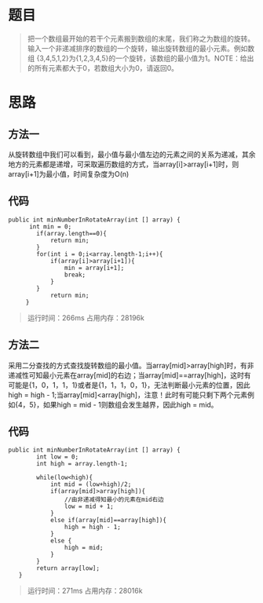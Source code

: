 # 题目
>把一个数组最开始的若干个元素搬到数组的末尾，我们称之为数组的旋转。输入一个非递减排序的数组的一个旋转，输出旋转数组的最小元素。例如数组
>{3,4,5,1,2}为{1,2,3,4,5}的一个旋转，该数组的最小值为1。NOTE：给出的所有元素都大于0，若数组大小为0，请返回0。
# 思路
## 方法一
从旋转数组中我们可以看到，最小值与最小值左边的元素之间的关系为递减，其余地方的元素都是递增，可采取遍历数组的方式，当array[i]>array[i+1]时，则array[i+1]为最小值，时间复杂度为O(n)
## 代码
```
public int minNumberInRotateArray(int [] array) {
      int min = 0;
        if(array.length==0){
            return min;
        }
        for(int i = 0;i<array.length-1;i++){
            if(array[i]>array[i+1]){
                min = array[i+1];
                break;
            }
        }
            return min;
     }
```
>运行时间：266ms 占用内存：28196k
## 方法二
采用二分查找的方式查找旋转数组的最小值。当array[mid]>array[high]时，有非递减性可知最小元素在array[mid]的右边；当array[mid]==array[high]，这时有可能是{1，0，1，1，1}或者是{1，1，1，0，1}，无法判断最小元素的位置，因此high = high - 1;当array[mid]<array[high]，注意！此时有可能只剩下两个元素例如{4，5}，如果high = mid - 1则数组会发生越界，因此high = mid。
## 代码
```
public int minNumberInRotateArray(int [] array) {
        int low = 0;
        int high = array.length-1;
        
        while(low<high){
            int mid = (low+high)/2;
            if(array[mid]>array[high]){
                //由非递减得知最小的元素在mid右边
                low = mid + 1;
            }
            else if(array[mid]==array[high]){
                high = high - 1;
            }
            else {
                high = mid;
            }
        }
        return array[low];
   }
```
>运行时间：271ms 占用内存：28016k

